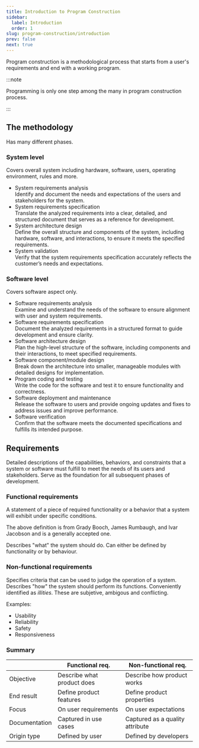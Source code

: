 ```yaml
---
title: Introduction to Program Construction
sidebar:
  label: Introduction
  order: 1
slug: program-construction/introduction
prev: false
next: true
---
```


Program construction is a methodological process that starts from a user's
requirements and end with a working program.

:::note

Programming is only one step among the many in program construction process.

:::

## The methodology

Has many different phases.

### System level

Covers overall system including hardware, software, users, operating environment, rules and more.

- System requirements analysis   
  Identify and document the needs and expectations of the users and stakeholders for the system.
- System requirements specification   
  Translate the analyzed requirements into a clear, detailed, and structured document that serves as a reference for development.
- System architecture design   
  Define the overall structure and components of the system, including hardware, software, and interactions, to ensure it meets the specified requirements.
- System validation   
  Verify that the system requirements specification accurately reflects the customer’s needs and expectations.

### Software level

Covers software aspect only.

- Software requirements analysis  
  Examine and understand the needs of the software to ensure alignment with user and system requirements.
- Software requirements specification  
  Document the analyzed requirements in a structured format to guide development and ensure clarity.
- Software architecture design  
  Plan the high-level structure of the software, including components and their interactions, to meet specified requirements.
- Software component/module design  
  Break down the architecture into smaller, manageable modules with detailed designs for implementation.
- Program coding and testing  
  Write the code for the software and test it to ensure functionality and correctness.
- Software deployment and maintenance  
  Release the software to users and provide ongoing updates and fixes to address issues and improve performance.
- Software verification  
  Confirm that the software meets the documented specifications and fulfills its intended purpose.

## Requirements

Detailed descriptions of the capabilities, behaviors, and constraints that a system or software must fulfill to meet the needs of its users and stakeholders. Serve as the foundation for all subsequent phases of development.

### Functional requirements

A statement of a piece of required functionality or a behavior that a system
will exhibit under specific conditions.

The above definition is from Grady Booch, James Rumbaugh, and Ivar Jacobson and
is a generally accepted one.

Describes "what" the system should do. Can either be defined by functionality or by behaviour.

### Non-functional requirements

Specifies criteria that can be used to judge the operation of
a system. Describes "how" the system should perform its functions. Conveniently identified as _illities_. These are subjetive, ambigous and conflicting.

Examples:

- Usability
- Reliability
- Safety
- Responsiveness

### Summary

|               | Functional req.            | Non-functional req.             |
| ------------- | -------------------------- | ------------------------------- |
| Objective     | Describe what product does | Describe how product works      |
| End result    | Define product features    | Define product properties       |
| Focus         | On user requirements       | On user expectations            |
| Documentation | Captured in use cases      | Captured as a quality attribute |
| Origin type   | Defined by user            | Defined by developers           |

